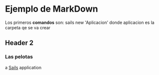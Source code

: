 # Ejemplo de MarkDown

Los primeros **comandos** son:
sails new 'Aplicacion'
donde aplicacion es la carpeta qe se va crear 
## Header 2
### Las pelotas 

a [Sails](http://sailsjs.org) application
